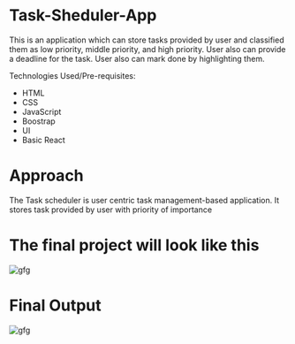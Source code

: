 # Task-Sheduler-App
  This is an application which can store tasks provided by user and classified them as low priority, middle priority, and high      priority. User also can provide a deadline for the task. User also can mark done by highlighting them. 

Technologies Used/Pre-requisites:
  * HTML
  * CSS
  * JavaScript
  * Boostrap
  * UI
  * Basic React

# Approach

  The Task scheduler is user centric task management-based application. It stores task provided by user with priority of       importance


# The final project will look like this

    
![gfg](https://github.com/vidyashri123/Task-Sheduler-App/assets/116086874/22229f6f-b5ae-48d3-87eb-adeb3b06fb3d)



# Final Output

  
![gfg](https://github.com/vidyashri123/Task-Sheduler-App/assets/116086874/9ef1b81d-ac3a-4793-9e9d-08c6ee59044d)
